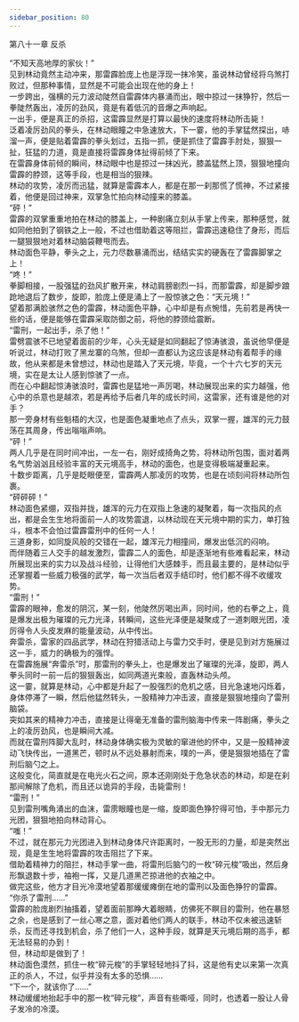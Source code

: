 ```yaml
---
sidebar_position: 80
---
```

 第八十一章 反杀


“不知天高地厚的家伙！”  
见到林动竟然主动冲来，那雷霹脸庞上也是浮现一抹冷笑，虽说林动曾经将乌煞打败过，但那种事情，显然是不可能会出现在他的身上！  
一步跨出，强横的元力波动陡然自雷霹体内暴涌而出，眼中掠过一抹狰狞，然后一拳陡然轰出，凌厉的劲风，竟是有着低沉的音爆之声响起。  
一出手，便是真正的杀招，这雷霹显然是打算以最快的速度将林动所击毙！  
泛着凌厉劲风的拳头，在林动眼瞳之中急速放大，下一霎，他的手掌猛然探出，哧溜一声，便是贴着雷霹的拳头划过，五指一抓，便是抓住了雷霹手肘处，狠狠一扯，狂猛的力道，竟是直接将雷霹身体扯得前倾了下来。  
在雷霹身体前倾的瞬间，林动眼中也是掠过一抹凶光，膝盖猛然上顶，狠狠地撞向雷霹的脖颈，这等手段，也是相当的狠辣。  
林动的攻势，凌厉而迅猛，就算是雷霹本人，都是在那一刹那慌了慌神，不过紧接着，他便是回过神来，双掌急忙拍向林动撞来的膝盖。  
“砰！”  
雷霹的双掌重重地拍在林动的膝盖上，一种剧痛立刻从手掌上传来，那种感觉，就如同他拍到了钢铁之上一般，不过也借助着这等阻拦，雷霹迅速稳住了身形，而后一腿狠狠地对着林动脑袋鞭甩而去。  
林动面色平静，拳头之上，元力尽数暴涌而出，结结实实的硬轰在了雷霹脚掌之上！  
“咚！”  
拳脚相接，一股强猛的劲风扩散开来，林动肩膀剧烈一抖，而那雷霹，却是脚步踉跄地退后了数步，旋即，脸庞上便是涌上了一股惊骇之色：“天元境！”  
望着那满脸骇然之色的雷霹，林动面色平静，心中却是有点惋惜，先前若是再快一些的话，便是能够在雷霹采取防御之前，将他的脖颈给震断。  
“雷刑，一起出手，杀了他！”  
雷劈震骇不已地望着面前的少年，心头无疑是如同翻起了惊涛骇浪，虽说他早便是听说过，林动打败了黑龙寨的乌煞，但却一直都认为这应该是林动有着帮手的缘故，他从来都是未曾想过，林动也是踏入了天元境，毕竟，一个十六七岁的天元境，实在是太让人感到惊骇了一点。  
而在心中翻起惊涛骇浪时，雷霹也是猛地一声厉喝，林动展现出来的实力越强，他心中的杀意也是越浓，若是再给予后者几年的成长时间，这雷家，还有谁是他的对手？  
那一旁身材有些魁梧的大汉，也是面色凝重地点了点头，双掌一握，雄浑的元力鼓荡在其周身，传出嗡嗡声响。  
“砰！”  
两人几乎是在同时间冲出，一左一右，刚好成掎角之势，将林动所包围，面对着两名气势汹汹且经验丰富的天元境高手，林动的面色，也是变得极端凝重起来。  
十数步距离，几乎是眨眼便至，雷霹两人那凌厉的攻势，也是在顷刻间将林动所包裹。  
“砰砰砰！”  
林动面色紧绷，双指并拢，雄浑的元力在双指上急速的凝聚着，每一次指风的点出，都是会生生地将面前一人的攻势震退，以林动现在天元境中期的实力，单打独斗，根本不会怕过雷霹雷刑中的任何一人！  
三道身影，如同旋风般的交错在一起，雄浑元力相撞间，爆发出低沉的闷响。  
而伴随着三人交手的越发激烈，雷霹二人的面色，却是逐渐地有些难看起来，林动所展现出来的实力以及战斗经验，让得他们大感棘手，而且最主要的，是林动似乎还掌握着一些威力极强的武学，每一次当后者双手结印时，他们都不得不收缓攻势。  
“雷刑！”  
雷霹的眼神，愈发的阴沉，某一刻，他陡然厉喝出声，同时间，他的右拳之上，竟是爆发出极为璀璨的元力光泽，转瞬间，这些光泽便是凝聚成了一道刺眼光团，凌厉得令人头皮发麻的能量波动，从中传出。  
奔雷杀，雷家的四品武学，林动在狩猎活动上与雷力交手时，便是见到对方施展过这一手，威力的确极为的强悍。  
在雷霹施展“奔雷杀”时，那雷刑的拳头上，也是爆发出了璀璨的光泽，旋即，两人拳头同时一前一后的狠狠轰出，如同两道光束般，直轰林动头颅。  
这一霎，就算是林动，心中都是升起了一股强烈的危机之感，目光急速地闪烁着，身体停滞了一瞬，然后他猛然转头，一股精神力冲击波，直接是狠狠地撞向了雷刑脑袋。  
突如其来的精神力冲击，直接是让得毫无准备的雷刑脑海中传来一阵剧痛，拳头之上的凌厉劲风，也是瞬间大减。  
而就在雷刑阵脚大乱时，林动身体确实极为灵敏的窜进他的怀中，又是一股精神波动飞快传出，一道黑芒，顿时从不远处暴射而来，噗的一声，便是狠狠地插在了雷刑后脑勺之上。  
这般变化，简直就是在电光火石之间，原本还刚刚处于危急状态的林动，却是在刹那间解除了危机，而且还以诡异的手段，击毙雷刑！  
“雷刑！”  
见到雷刑嘴角涌出的血沫，雷雳眼瞳也是一缩，旋即面色狰狞得可怕，手中那元力光团，狠狠地拍向林动背心。  
“嗤！”  
不过，就在那元力光团进入到林动身体尺许距离时，一股无形的力量，却是突然出现，竟是生生地将雷霹的攻击阻拦了下来。  
借助着精神力的阻拦，林动手掌一曲，将雷刑后脑勺的一枚“碎元梭”吸出，然后身形飘退数十步，袖袍一挥，又是几道黑芒掠进他的衣袖之中。  
做完这些，他方才目光冷漠地望着那缓缓瘫倒在地的雷刑以及面色狰狞的雷霹。  
“你杀了雷刑……”  
雷霹的脸庞剧烈抽搐着，望着面前那睁大着眼睛，仿佛死不瞑目的雷刑，他在暴怒之余，也是感到了一丝心寒之意，面对着他们两人的联手，林动不仅未被迅速斩杀，反而还寻找到机会，杀了他们一人，这种手段，就算是天元境后期的高手，都无法轻易的办到！  
但，林动却是做到了！  
林动面色漠然，抓住一枚“碎元梭”的手掌轻轻地抖了抖，这是他有史以来第一次真正的杀人，不过，似乎并没有太多的恐惧……  
“下一个，就该你了……”  
林动缓缓地抬起手中的那一枚“碎元梭”，声音有些嘶哑，同时，也透着一股让人骨子发冷的冷漠。  
  
  
